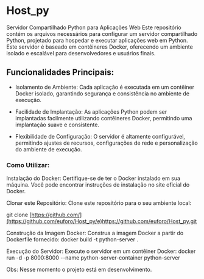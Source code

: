 # Host_py
Servidor Compartilhado Python para Aplicações Web
Este repositório contém os arquivos necessários para configurar um servidor compartilhado Python, projetado para hospedar e executar aplicações web em Python. Este servidor é baseado em contêineres Docker, oferecendo um ambiente isolado e escalável para desenvolvedores e usuários finais.

## Funcionalidades Principais:
- Isolamento de Ambiente: Cada aplicação é executada em um contêiner Docker isolado, garantindo segurança e consistência no ambiente de execução.

- Facilidade de Implantação: As aplicações Python podem ser implantadas facilmente utilizando contêineres Docker, permitindo uma implantação suave e consistente.

- Flexibilidade de Configuração: O servidor é altamente configurável, permitindo ajustes de recursos, configurações de rede e personalização do ambiente de execução.

### Como Utilizar: 
Instalação do Docker: Certifique-se de ter o Docker instalado em sua máquina. Você pode encontrar instruções de instalação no site oficial do Docker.

Clonar este Repositório: Clone este repositório para o seu ambiente local:

git clone [https://github.com/](https://github.com/euforo/Host_py/e)https://github.com/euforo/Host_py.git

Construção da Imagem Docker: Construa a imagem Docker a partir do Dockerfile fornecido:
docker build -t python-server .

Execução do Servidor: Execute o servidor em um contêiner Docker:
docker run -d -p 8000:8000 --name python-server-container python-server


Obs: Nesse momento o projeto está em desenvolvimento.
